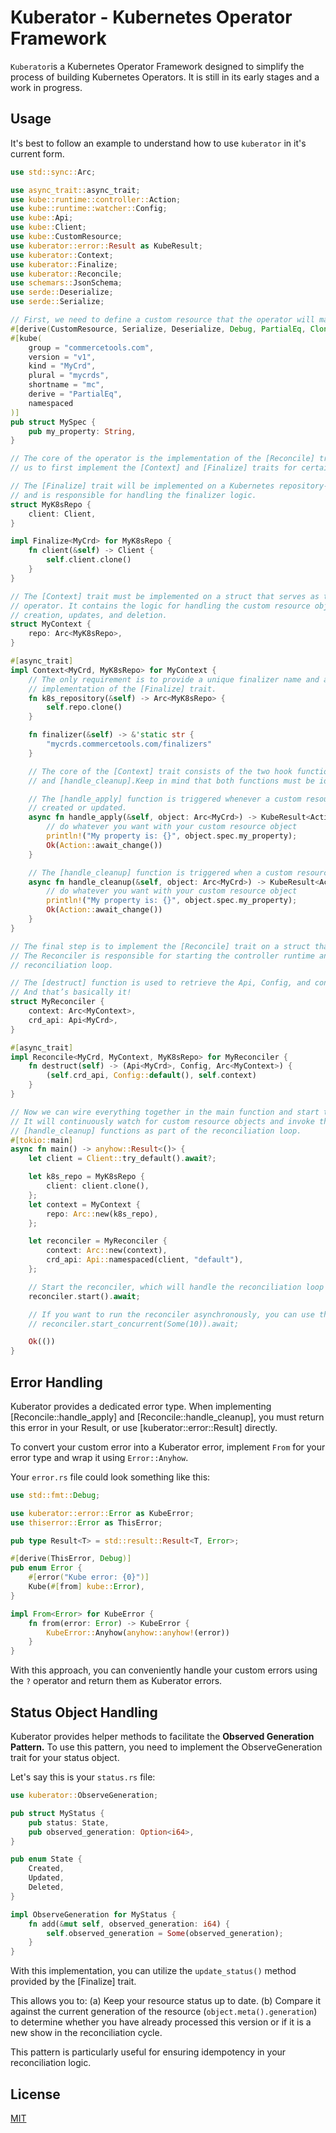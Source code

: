 # Kuberator - Kubernetes Operator Framework

`Kuberator`is a Kubernetes Operator Framework designed to simplify the process of 
building Kubernetes Operators. It is still in its early stages and a work in progress. 

## Usage

It's best to follow an example to understand how to use `kuberator` in it's current form.

```rust
use std::sync::Arc;

use async_trait::async_trait;
use kube::runtime::controller::Action;
use kube::runtime::watcher::Config;
use kube::Api;
use kube::Client;
use kube::CustomResource;
use kuberator::error::Result as KubeResult;
use kuberator::Context;
use kuberator::Finalize;
use kuberator::Reconcile;
use schemars::JsonSchema;
use serde::Deserialize;
use serde::Serialize;

// First, we need to define a custom resource that the operator will manage.
#[derive(CustomResource, Serialize, Deserialize, Debug, PartialEq, Clone, JsonSchema)]
#[kube(
    group = "commercetools.com",
    version = "v1",
    kind = "MyCrd",
    plural = "mycrds",
    shortname = "mc",
    derive = "PartialEq",
    namespaced
)]
pub struct MySpec {
    pub my_property: String,
}

// The core of the operator is the implementation of the [Reconcile] trait, which requires
// us to first implement the [Context] and [Finalize] traits for certain structs.

// The [Finalize] trait will be implemented on a Kubernetes repository-like structure
// and is responsible for handling the finalizer logic.
struct MyK8sRepo {
    client: Client,
}

impl Finalize<MyCrd> for MyK8sRepo {
    fn client(&self) -> Client {
        self.client.clone()
    }
}

// The [Context] trait must be implemented on a struct that serves as the core of the
// operator. It contains the logic for handling the custom resource object, including
// creation, updates, and deletion.
struct MyContext {
    repo: Arc<MyK8sRepo>,
}

#[async_trait]
impl Context<MyCrd, MyK8sRepo> for MyContext {
    // The only requirement is to provide a unique finalizer name and an Arc to an
    // implementation of the [Finalize] trait.
    fn k8s_repository(&self) -> Arc<MyK8sRepo> {
        self.repo.clone()
    }

    fn finalizer(&self) -> &'static str {
        "mycrds.commercetools.com/finalizers"
    }

    // The core of the [Context] trait consists of the two hook functions [handle_apply]
    // and [handle_cleanup].Keep in mind that both functions must be idempotent.

    // The [handle_apply] function is triggered whenever a custom resource object is
    // created or updated.
    async fn handle_apply(&self, object: Arc<MyCrd>) -> KubeResult<Action> {
        // do whatever you want with your custom resource object
        println!("My property is: {}", object.spec.my_property);
        Ok(Action::await_change())
    }

    // The [handle_cleanup] function is triggered when a custom resource object is deleted.
    async fn handle_cleanup(&self, object: Arc<MyCrd>) -> KubeResult<Action> {
        // do whatever you want with your custom resource object
        println!("My property is: {}", object.spec.my_property);
        Ok(Action::await_change())
    }
}

// The final step is to implement the [Reconcile] trait on a struct that holds the context.
// The Reconciler is responsible for starting the controller runtime and managing the
// reconciliation loop.

// The [destruct] function is used to retrieve the Api, Config, and context.
// And that’s basically it!
struct MyReconciler {
    context: Arc<MyContext>,
    crd_api: Api<MyCrd>,
}

#[async_trait]
impl Reconcile<MyCrd, MyContext, MyK8sRepo> for MyReconciler {
    fn destruct(self) -> (Api<MyCrd>, Config, Arc<MyContext>) {
        (self.crd_api, Config::default(), self.context)
    }
}

// Now we can wire everything together in the main function and start the reconciler.
// It will continuously watch for custom resource objects and invoke the [handle_apply] and
// [handle_cleanup] functions as part of the reconciliation loop.
#[tokio::main]
async fn main() -> anyhow::Result<()> {
    let client = Client::try_default().await?;

    let k8s_repo = MyK8sRepo {
        client: client.clone(),
    };
    let context = MyContext {
        repo: Arc::new(k8s_repo),
    };

    let reconciler = MyReconciler {
        context: Arc::new(context),
        crd_api: Api::namespaced(client, "default"),
    };

    // Start the reconciler, which will handle the reconciliation loop synchronously.
    reconciler.start().await;

    // If you want to run the reconciler asynchronously, you can use the `start_concurrent` method.
    // reconciler.start_concurrent(Some(10)).await;

    Ok(())
}
```

## Error Handling

Kuberator provides a dedicated error type. When implementing [Reconcile::handle_apply]
and [Reconcile::handle_cleanup], you must return this error in your Result, or use
[kuberator::error::Result] directly.

To convert your custom error into a Kuberator error, implement `From` for your error
type and wrap it using `Error::Anyhow`.

Your `error.rs` file could look something like this:

```rust
use std::fmt::Debug;

use kuberator::error::Error as KubeError;
use thiserror::Error as ThisError;

pub type Result<T> = std::result::Result<T, Error>;

#[derive(ThisError, Debug)]
pub enum Error {
    #[error("Kube error: {0}")]
    Kube(#[from] kube::Error),
}

impl From<Error> for KubeError {
    fn from(error: Error) -> KubeError {
        KubeError::Anyhow(anyhow::anyhow!(error))
    }
}
```

With this approach, you can conveniently handle your custom errors using the `?` operator
and return them as Kuberator errors.

## Status Object Handling

Kuberator provides helper methods to facilitate the **Observed Generation Pattern.** To use 
this pattern, you need to implement the ObserveGeneration trait for your status object.

Let's say this is your `status.rs` file:

```rust
use kuberator::ObserveGeneration;

pub struct MyStatus {
    pub status: State,
    pub observed_generation: Option<i64>,
}

pub enum State {
    Created,
    Updated,
    Deleted,
}

impl ObserveGeneration for MyStatus {
    fn add(&mut self, observed_generation: i64) {
        self.observed_generation = Some(observed_generation);
    }
}
```

With this implementation, you can utilize the `update_status()` method provided by the 
[Finalize] trait.

This allows you to:
(a) Keep your resource status up to date.
(b) Compare it against the current generation of the resource (`object.meta().generation`) 
to determine whether you have already processed this version or if it is a new show in 
the reconciliation cycle.

This pattern is particularly useful for ensuring idempotency in your reconciliation logic.

## License

[MIT](./LICENSE-MIT)
